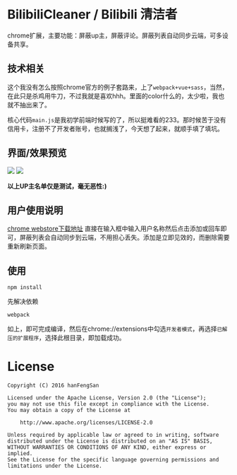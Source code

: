 # BilibiliCleaner / Bilibili 清洁者
chrome扩展，主要功能：屏蔽up主，屏蔽评论。屏蔽列表自动同步云端，可多设备共享。

## 技术相关
这个我没有怎么按照chrome官方的例子套路来，上了``webpack+vue+sass``，当然，在此只是杀鸡用牛刀，不过我就是喜欢hhh。里面的color什么的，太少啦，我也就不抽出来了。

核心代码``main.js``是我初学前端时候写的了，所以挺难看的233。那时候苦于没有信用卡，注册不了开发者账号，也就搁浅了，今天想了起来，就顺手填了填坑。

## 界面/效果预览
<img src="https://github.com/hanFengSan/BilibiliCleaner/blob/master/image/preview-1.png"/>
<img src="https://github.com/hanFengSan/BilibiliCleaner/blob/master/image/preview-2.jpg"/>

**以上UP主名单仅是测试，毫无恶性:)**

## 用户使用说明
[chrome webstore下载地址](https://chrome.google.com/webstore/detail/bilibili-%E6%B8%85%E6%B4%81%E8%80%85/ihadnfkejmlnpohmlccdmgeikafohamb/related)
直接在输入框中输入用户名称然后点击添加或回车即可，屏蔽列表会自动同步到云端，不用担心丢失。添加是立即见效的，而删除需要重新刷新页面。

## 使用
```
npm install
```
先解决依赖
```
webpack
```
如上，即可完成编译，然后在chrome://extensions中勾选``开发者模式``，再选择``已解压的扩展程序``，选择此根目录，即加载成功。




# License

    Copyright (C) 2016 hanFengSan

    Licensed under the Apache License, Version 2.0 (the "License");
    you may not use this file except in compliance with the License.
    You may obtain a copy of the License at

        http://www.apache.org/licenses/LICENSE-2.0

    Unless required by applicable law or agreed to in writing, software
    distributed under the License is distributed on an "AS IS" BASIS,
    WITHOUT WARRANTIES OR CONDITIONS OF ANY KIND, either express or implied.
    See the License for the specific language governing permissions and
    limitations under the License.
